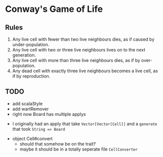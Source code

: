 Conway's Game of Life
====================

## Rules

 1. Any live cell with fewer than two live neighbours dies, as if caused by under-population.
 2. Any live cell with two or three live neighbours lives on to the next generation.
 3. Any live cell with more than three live neighbours dies, as if by over-population.
 4. Any dead cell with exactly three live neighbours becomes a live cell, as if by reproduction.

TODO
----
 * add scalaStyle
 * add wartRemover
 * right now Board has multiple applys
  - I originally had an apply that take `Vector[Vector[Cell]]` and a `generate` that took `String => Board`
 * object Cell#convert
    - should that somehow be on the trait?
    - maybe it should be in a totally seperate file `CellConverter`
